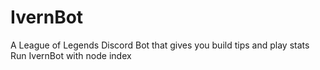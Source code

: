 # IvernBot
A League of Legends Discord Bot that gives you build tips and play stats
Run IvernBot with node index
